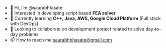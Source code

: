 - 👋 Hi, I’m @saurabhfasate
- 👀 Interested in developing script based **FEA solver**
- 🌱 Currently learning **C++, Java, AWS, Google Cloud Platform**   (Full stack with DevOps)
- 💞️ Looking to collaborate on development porject related to solve day-to-day problems
- 📫 How to reach me saurabhphasate@gmail.com

<!---
saurabhfasate/saurabhfasate is a ✨ special ✨ repository because its `README.md` (this file) appears on your GitHub profile.
You can click the Preview link to take a look at your changes.
--->

